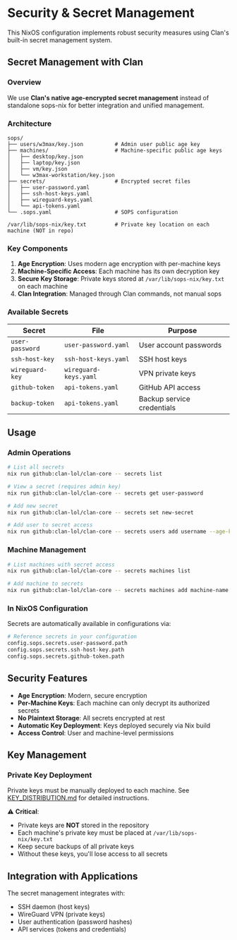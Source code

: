 # Security & Secret Management

This NixOS configuration implements robust security measures using Clan's built-in secret management system.

## Secret Management with Clan

### Overview

We use **Clan's native age-encrypted secret management** instead of standalone sops-nix for better integration and unified management.

### Architecture

```
sops/
├── users/w3max/key.json          # Admin user public age key
├── machines/                     # Machine-specific public age keys
│   ├── desktop/key.json
│   ├── laptop/key.json
│   ├── vm/key.json
│   └── w3max-workstation/key.json
├── secrets/                      # Encrypted secret files
│   ├── user-password.yaml
│   ├── ssh-host-keys.yaml
│   ├── wireguard-keys.yaml
│   └── api-tokens.yaml
└── .sops.yaml                    # SOPS configuration

/var/lib/sops-nix/key.txt         # Private key location on each machine (NOT in repo)
```

### Key Components

1. **Age Encryption**: Uses modern age encryption with per-machine keys
2. **Machine-Specific Access**: Each machine has its own decryption key
3. **Secure Key Storage**: Private keys stored at `/var/lib/sops-nix/key.txt` on each machine
4. **Clan Integration**: Managed through Clan commands, not manual sops

### Available Secrets

| Secret | File | Purpose |
|--------|------|---------|
| `user-password` | `user-password.yaml` | User account passwords |
| `ssh-host-key` | `ssh-host-keys.yaml` | SSH host keys |
| `wireguard-key` | `wireguard-keys.yaml` | VPN private keys |
| `github-token` | `api-tokens.yaml` | GitHub API access |
| `backup-token` | `api-tokens.yaml` | Backup service credentials |

## Usage

### Admin Operations

```bash
# List all secrets
nix run github:clan-lol/clan-core -- secrets list

# View a secret (requires admin key)
nix run github:clan-lol/clan-core -- secrets get user-password

# Add new secret
nix run github:clan-lol/clan-core -- secrets set new-secret

# Add user to secret access
nix run github:clan-lol/clan-core -- secrets users add username --age-key <public-key>
```

### Machine Management

```bash
# List machines with secret access
nix run github:clan-lol/clan-core -- secrets machines list

# Add machine to secrets
nix run github:clan-lol/clan-core -- secrets machines add machine-name <age-public-key>
```

### In NixOS Configuration

Secrets are automatically available in configurations via:

```nix
# Reference secrets in your configuration
config.sops.secrets.user-password.path
config.sops.secrets.ssh-host-key.path
config.sops.secrets.github-token.path
```

## Security Features

- **Age Encryption**: Modern, secure encryption
- **Per-Machine Keys**: Each machine can only decrypt its authorized secrets
- **No Plaintext Storage**: All secrets encrypted at rest
- **Automatic Key Deployment**: Keys deployed securely via Nix build
- **Access Control**: User and machine-level permissions

## Key Management

### Private Key Deployment

Private keys must be manually deployed to each machine. See [KEY_DISTRIBUTION.md](./KEY_DISTRIBUTION.md) for detailed instructions.

⚠️ **Critical**:
- Private keys are **NOT** stored in the repository
- Each machine's private key must be placed at `/var/lib/sops-nix/key.txt`
- Keep secure backups of all private keys
- Without these keys, you'll lose access to all secrets

## Integration with Applications

The secret management integrates with:
- SSH daemon (host keys)
- WireGuard VPN (private keys)
- User authentication (password hashes)
- API services (tokens and credentials)
